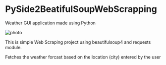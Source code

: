 # PySide2BeatifulSoupWebScrapping
Weather GUI application made using Python


![photo](https://user-images.githubusercontent.com/36342161/150692720-72eb3f70-d5e4-428e-abcb-f4c709097d23.PNG)

This is simple Web Scraping project using beautifulsoup4 and requests module.

Fetches the weather forcast based on the location (city) entered by the user





